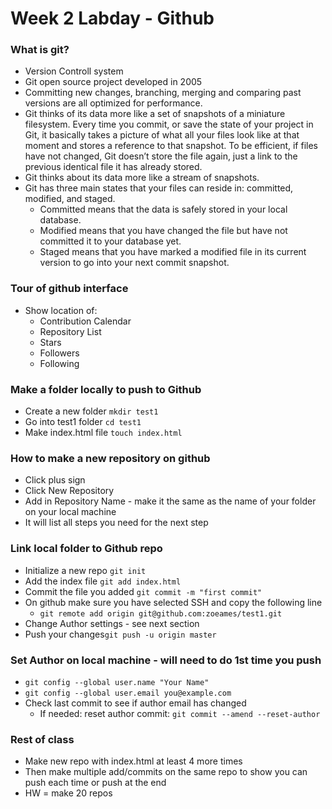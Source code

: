 # Week 2 Labday - Github

### What is git?
* Version Controll system
* Git open source project developed in 2005
* Committing new changes, branching, merging and comparing past versions are all optimized for performance.
*  Git thinks of its data more like a set of snapshots of a miniature filesystem. Every time you commit, or save the state of your project in Git, it basically takes a picture of what all your files look like at that moment and stores a reference to that snapshot. To be efficient, if files have not changed, Git doesn’t store the file again, just a link to the previous identical file it has already stored. 
* Git thinks about its data more like a stream of snapshots.
* Git has three main states that your files can reside in: committed, modified, and staged. 
	* Committed means that the data is safely stored in your local database. 
	* Modified means that you have changed the file but have not committed it to your database yet. 
	* Staged means that you have marked a modified file in its current version to go into your next commit snapshot.

### Tour of github interface
* Show location of:
	* Contribution Calendar 
	* Repository List
	* Stars
	* Followers
	* Following

### Make a folder locally to push to Github
* Create a new folder  ```mkdir test1```
* Go into test1 folder ```cd test1```
* Make index.html file ```touch index.html```

### How to make a new repository on github
* Click plus sign
* Click New Repository
* Add in Repository Name - make it the same as the name of your folder on your local machine
* It will list all steps you need for the next step

### Link local folder to Github repo
* Initialize a new repo ```git init```
* Add the index file ```git add index.html```
* Commit the file you added ```git commit -m "first commit"```
* On github make sure you have selected SSH and copy the following line
	* ```git remote add origin git@github.com:zoeames/test1.git```
* Change Author settings - see next section
* Push your changes```git push -u origin master```

### Set Author on local machine - will need to do 1st time you push
* ```git config --global user.name "Your Name"```
* ```git config --global user.email you@example.com```
* Check last commit to see if author email has changed
	* If needed:  reset author commit: ```git commit --amend --reset-author```

### Rest of class
* Make new repo with index.html at least 4 more times
* Then make multiple add/commits on the same repo to show you can push each time or push at the end
* HW = make 20 repos